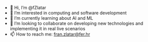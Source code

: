 - 👋 Hi, I’m @fZlatar
- 👀 I’m interested in computing and software development
- 🌱 I’m currently learning about AI and ML
- 💞️ I’m looking to collaborate on developing new technologies and implementing it in real live scenarios
- 📫 How to reach me: fran.zlatar@fer.hr

<!---
fZlatar/fZlatar is a ✨ special ✨ repository because its `README.md` (this file) appears on your GitHub profile.
You can click the Preview link to take a look at your changes.
--->
